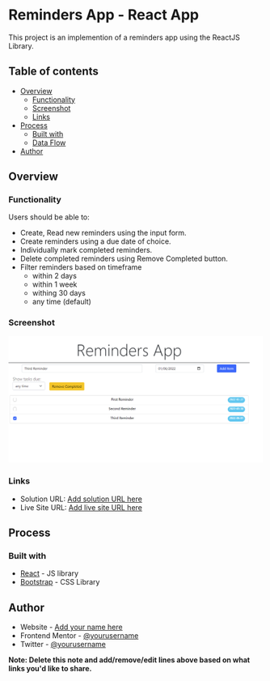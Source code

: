 # Reminders App - React App

This project is an implemention of a reminders app using the ReactJS Library.

## Table of contents

- [Overview](#overview)
  - [Functionality](#functionality)
  - [Screenshot](#screenshot)
  - [Links](#links)
- [Process](#process)
  - [Built with](#built-with)
  - [Data Flow](#data-flow)
- [Author](#author)


## Overview

### Functionality

Users should be able to:

- Create, Read new reminders using the input form.
- Create reminders using a due date of choice.
- Individually mark completed reminders.
- Delete completed reminders using Remove Completed button.
- Filter reminders based on timeframe
  - within 2 days
  - within 1 week
  - withing 30 days
  - any time (default)


### Screenshot

![Screenshot](./screenshot.png)


### Links

- Solution URL: [Add solution URL here](https://github.com/Rravg/reminders-app)
- Live Site URL: [Add live site URL here](https://rravg.github.io/reminders-app/)

## Process

### Built with

- [React](https://reactjs.org/) - JS library
- [Bootstrap](https://getbootstrap.com) - CSS Library

## Author

- Website - [Add your name here](https://www.your-site.com)
- Frontend Mentor - [@yourusername](https://www.frontendmentor.io/profile/yourusername)
- Twitter - [@yourusername](https://www.twitter.com/yourusername)

**Note: Delete this note and add/remove/edit lines above based on what links you'd like to share.**